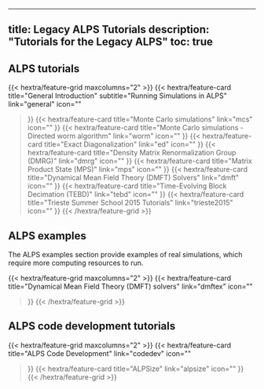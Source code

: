 
---
title: Legacy ALPS Tutorials
description: "Tutorials for the Legacy ALPS"
toc: true
---
## ALPS tutorials

{{< hextra/feature-grid maxcolumns="2" >}}
  {{< hextra/feature-card
    title="General Introduction"
    subtitle="Running Simulations in ALPS"
    link="general"
    icon=""
  >}}
  {{< hextra/feature-card
    title="Monte Carlo simulations"
    link="mcs"
    icon=""
  >}}
  {{< hextra/feature-card
    title="Monte Carlo simulations - Directed worm algorithm"
    link="worm"
    icon=""
  >}}
  {{< hextra/feature-card
    title="Exact Diagonalization"
    link="ed"
    icon=""
  >}}
  {{< hextra/feature-card
    title="Density Matrix Renormalization Group (DMRG)"
    link="dmrg"
    icon=""
  >}}
  {{< hextra/feature-card
    title="Matrix Product State (MPS)"
    link="mps"
    icon=""
  >}}
  {{< hextra/feature-card
    title="Dynamical Mean Field Theory (DMFT) Solvers"
    link="dmft"
    icon=""
  >}}
  {{< hextra/feature-card
    title="Time-Evolving Block Decimation (TEBD)"
    link="tebd"
    icon=""
  >}}
  {{< hextra/feature-card
    title="Trieste Summer School 2015 Tutorials"
    link="trieste2015"
    icon=""
  >}}
{{< /hextra/feature-grid >}}

## ALPS examples

The ALPS examples section provide examples of real simulations, which require more computing resources to run.

{{< hextra/feature-grid maxcolumns="2" >}}
  {{< hextra/feature-card
    title="Dynamical Mean Field Theory (DMFT) solvers"
    link="dmftex"
    icon=""
  >}}
{{< /hextra/feature-grid >}}

## ALPS code development tutorials
 
 {{< hextra/feature-grid maxcolumns="2" >}}
  {{< hextra/feature-card
    title="ALPS Code Development"
    link="codedev"
    icon=""
  >}}
  {{< hextra/feature-card
    title="ALPSize"
    link="alpsize"
    icon=""
  >}}
{{< /hextra/feature-grid >}}




